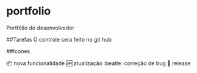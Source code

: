 # portfolio
Portfólio do desenvolvedor

##Tarefas
O controle sera feito no git hub

##Icones

:package: nova funcionalidade
:up: atualização
:beatle: correção de bug
:checkered_flag: release
